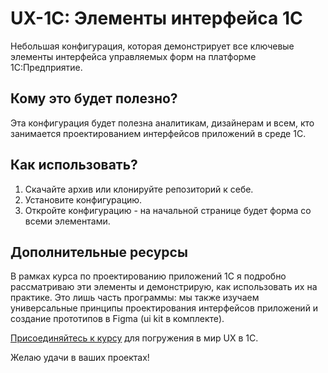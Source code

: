 # UX-1C: Элементы интерфейса 1С

Небольшая конфигурация, которая демонстрирует все ключевые элементы интерфейса управляемых форм на платформе 1С:Предприятие.

## Кому это будет полезно?

Эта конфигурация будет полезна аналитикам, дизайнерам и всем, кто занимается проектированием интерфейсов приложений в среде 1С.

## Как использовать?

1. Скачайте архив или клонируйте репозиторий к себе.
2. Установите конфигурацию.
3. Откройте конфигурацию - на начальной странице будет форма со всеми элементами.

## Дополнительные ресурсы

В рамках курса по проектированию приложений 1С я подробно рассматриваю эти элементы и демонстрирую, как использовать их на практике. Это лишь часть программы: мы также изучаем универсальные принципы проектирования интерфейсов приложений и создание прототипов в Figma (ui kit в комплекте).

[Присоединяйтесь к курсу](https://infostart.ru/edu/1945932/?ID=1945932) для погружения в мир UX в 1С.

Желаю удачи в ваших проектах!

